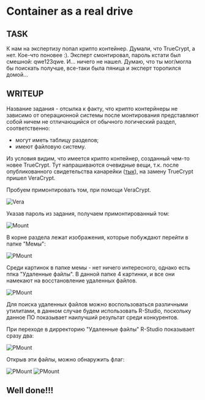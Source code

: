 # Container as a real drive

## TASK

К нам на экспертизу попал крипто контейнер. Думали, что TrueCrypt, а нет. Кое-что поновее :). Эксперт смонтировал, пароль кстати был смешной: qwe123qwe. И... ничего не нашел. Думаю, что ты мог/могла бы поискать получше, все-таки была пяница и эксперт торопился домой...

## WRITEUP

Название задания - отсылка к факту, что крипто контерйнеры не зависимо от операционной системы после монтирования представляют собой ничем не отличающийся от обычного логический раздел, соответственно:
- могут иметь таблицу разделов;
- имеют файловую систему.

Из условия видим, что имеется крипто контейнер, созданный чем-то новее TrueCrypt. Тут напрашиваются очевидные вещи, т.к. после опубликованного свидетельства канарейки ([тык](https://www.opennet.ru/opennews/art.shtml?num=40008 "В обращении о закрытии TrueCrypt нашли скрытое предупреждение о причастности АНБ")), на замену TrueCrypt пришел VeraCrypt.

Пробуем примонтировать том, при помощи VeraCrypt.

![Vera](/NevaCTF-2022/Container_as_a_real_drive/1.jpg)

Указав пароль из задания, получаем примонтированный том:

![Mount](/NevaCTF-2022/Container_as_a_real_drive/2.jpg)

В корне раздела лежат изображения, которые побуждают перейти в папке "Мемы":

![PMount](/NevaCTF-2022/Container_as_a_real_drive/3.jpg)

Среди картинок в папке мемы - нет ничего интересного, однако есть ппка "Удаленные файлы". В данной папке 4 картинки, и все они намекают на восстановление удаленных файлов. 

![PMount](/NevaCTF-2022/Container_as_a_real_drive/4.jpg)

Для поиска удаленных файлов можно воспользоваться различными утилитами, в данном случае будем использовать R-Studio, поскольку данное ПО показывает наилучший результат среди конкурентов.

При переходе в дирректорию "Удаленные файлы" R-Studio показывает сразу два:

![PMount](/NevaCTF-2022/Container_as_a_real_drive/5.jpg)

Открыв эти файлы, можно обнаружить флаг:

![PMount](/NevaCTF-2022/Container_as_a_real_drive/6.jpg)
![PMount](/NevaCTF-2022/Container_as_a_real_drive/7.jpg)

## Well done!!!